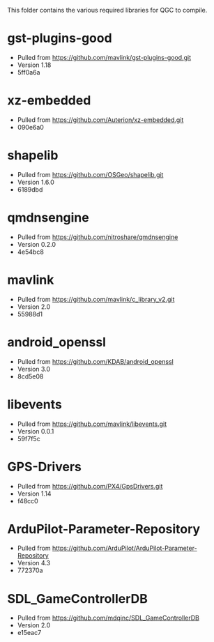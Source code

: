 This folder contains the various required libraries for QGC to compile.

# gst-plugins-good
* Pulled from https://github.com/mavlink/gst-plugins-good.git
* Version 1.18
* 5ff0a6a

# xz-embedded
* Pulled from https://github.com/Auterion/xz-embedded.git
* 090e6a0

# shapelib
* Pulled from https://github.com/OSGeo/shapelib.git
* Version 1.6.0
* 6189dbd

# qmdnsengine
* Pulled from https://github.com/nitroshare/qmdnsengine
* Version 0.2.0
* 4e54bc8

# mavlink
* Pulled from https://github.com/mavlink/c_library_v2.git
* Version 2.0
* 55988d1

# android_openssl
* Pulled from https://github.com/KDAB/android_openssl
* Version 3.0
* 8cd5e08

# libevents
* Pulled from https://github.com/mavlink/libevents.git
* Version 0.0.1
* 59f7f5c

# GPS-Drivers
* Pulled from https://github.com/PX4/GpsDrivers.git
* Version 1.14
* f48cc0

# ArduPilot-Parameter-Repository
* Pulled from https://github.com/ArduPilot/ArduPilot-Parameter-Repository
* Version 4.3
* 772370a

# SDL_GameControllerDB
* Pulled from https://github.com/mdqinc/SDL_GameControllerDB
* Version 2.0
* e15eac7
